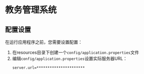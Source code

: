 # 教务管理系统

## 配置设置

在运行应用程序之前，您需要设置配置：

1. 在resources目录下创建一个`config/application.properties`文件
2. 编辑`config/application.properties`设置实际服务器URL：
   ```
   server.url=**********************
   ```

